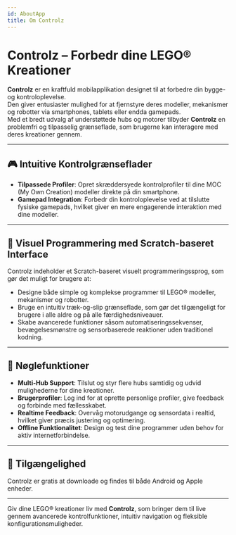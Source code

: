 ```yaml
---
id: AboutApp
title: Om Controlz
---
```


# Controlz – Forbedr dine LEGO® Kreationer

**Controlz** er en kraftfuld mobilapplikation designet til at forbedre din bygge- og kontroloplevelse.  
Den giver entusiaster mulighed for at fjernstyre deres modeller, mekanismer og robotter via smartphones, tablets eller endda gamepads.  
Med et bredt udvalg af understøttede hubs og motorer tilbyder **Controlz** en problemfri og tilpasselig grænseflade, som brugerne kan interagere med deres kreationer gennem.

---

## 🎮 Intuitive Kontrolgrænseflader

- **Tilpassede Profiler**: Opret skræddersyede kontrolprofiler til dine MOC (My Own Creation) modeller direkte på din smartphone.
- **Gamepad Integration**: Forbedr din kontroloplevelse ved at tilslutte fysiske gamepads, hvilket giver en mere engagerende interaktion med dine modeller.

---

## 🧱 Visuel Programmering med Scratch-baseret Interface

Controlz indeholder et Scratch-baseret visuelt programmeringssprog, som gør det muligt for brugere at:

- Designe både simple og komplekse programmer til LEGO® modeller, mekanismer og robotter.
- Bruge en intuitiv træk-og-slip grænseflade, som gør det tilgængeligt for brugere i alle aldre og på alle færdighedsniveauer.
- Skabe avancerede funktioner såsom automatiseringssekvenser, bevægelsesmønstre og sensorbaserede reaktioner uden traditionel kodning.

---

## 🌟 Nøglefunktioner

- **Multi-Hub Support**: Tilslut og styr flere hubs samtidig og udvid mulighederne for dine kreationer.
- **Brugerprofiler**: Log ind for at oprette personlige profiler, give feedback og forbinde med fællesskabet.
- **Realtime Feedback**: Overvåg motorudgange og sensordata i realtid, hvilket giver præcis justering og optimering.
- **Offline Funktionalitet**: Design og test dine programmer uden behov for aktiv internetforbindelse.

---

## 📱 Tilgængelighed

Controlz er gratis at downloade og findes til både Android og Apple enheder.

---

Giv dine LEGO® kreationer liv med **Controlz**, som bringer dem til live gennem avancerede kontrolfunktioner, intuitiv navigation og fleksible konfigurationsmuligheder.